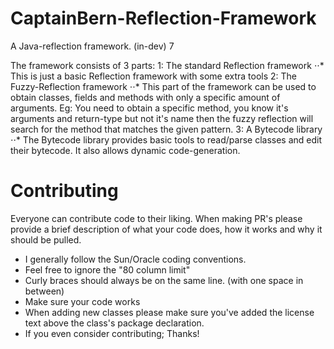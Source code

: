 CaptainBern-Reflection-Framework
==========

A Java-reflection framework. (in-dev) 7

The framework consists of 3 parts:
1: The standard Reflection framework
⋅⋅* This is just a basic Reflection framework with some extra tools
2: The Fuzzy-Reflection framework
⋅⋅* This part of the framework can be used to obtain classes, fields and methods with only a specific amount
    of arguments. Eg: You need to obtain a specific method, you know it's arguments and return-type but not it's name
    then the fuzzy reflection will search for the method that matches the given pattern.
3: A Bytecode library
⋅⋅* The Bytecode library provides basic tools to read/parse classes and edit their bytecode.
    It also allows dynamic code-generation.

Contributing
============

Everyone can contribute code to their liking. When making PR's please provide a brief description of
what your code does, how it works and why it should be pulled.

* I generally follow the Sun/Oracle coding conventions.
* Feel free to ignore the "80 column limit"
* Curly braces should always be on the same line. (with one space in between)
* Make sure your code works
* When adding new classes please make sure you've added the license text above the class's package declaration.
* If you even consider contributing; Thanks!

